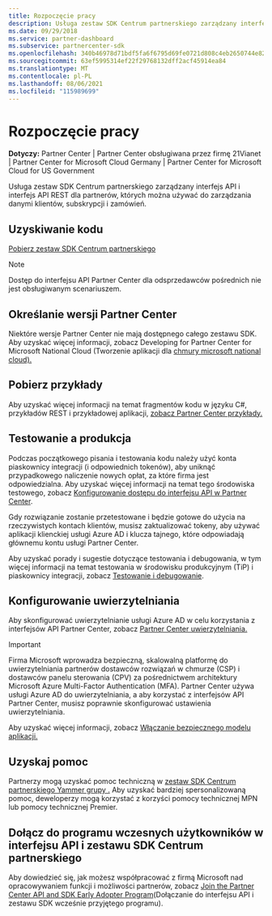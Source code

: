 ```yaml
---
title: Rozpoczęcie pracy
description: Usługa zestaw SDK Centrum partnerskiego zarządzany interfejs API i interfejs API REST dla partnerów, których można używać do zarządzania danymi klientów, subskrypcji i zamówień.
ms.date: 09/29/2018
ms.service: partner-dashboard
ms.subservice: partnercenter-sdk
ms.openlocfilehash: 340b46978d71bdf5fa6f6795d69fe0721d808c4eb2650744e82510c208dd5b8f
ms.sourcegitcommit: 63ef5995314ef22f29768132dff2acf45914ea84
ms.translationtype: MT
ms.contentlocale: pl-PL
ms.lasthandoff: 08/06/2021
ms.locfileid: "115989699"
---
```

# <a name="get-started"></a>Rozpoczęcie pracy

**Dotyczy:** Partner Center | Partner Center obsługiwana przez firmę 21Vianet | Partner Center for Microsoft Cloud Germany | Partner Center for Microsoft Cloud for US Government

Usługa zestaw SDK Centrum partnerskiego zarządzany interfejs API i interfejs API REST dla partnerów, których można używać do zarządzania danymi klientów, subskrypcji i zamówień.

## <a name="get-the-code"></a>Uzyskiwanie kodu

[Pobierz zestaw SDK Centrum partnerskiego](https://go.microsoft.com/fwlink/p/?LinkId=746681)

> [!NOTE]
> Dostęp do interfejsu API Partner Center dla odsprzedawców pośrednich nie jest obsługiwanym scenariuszem.

## <a name="determine-your-version-of-partner-center"></a>Określanie wersji Partner Center

Niektóre wersje Partner Center nie mają dostępnego całego zestawu SDK. Aby uzyskać więcej informacji, zobacz Developing for Partner Center for Microsoft National Cloud (Tworzenie aplikacji dla [chmury microsoft national cloud).](developing-for-partner-center-for-microsoft-national-cloud.md)

## <a name="get-the-samples"></a>Pobierz przykłady

Aby uzyskać więcej informacji na temat fragmentów kodu w języku C#, przykładów REST i przykładowej aplikacji, [zobacz Partner Center przykłady.](partner-center-samples.md)

## <a name="test-vs-production"></a>Testowanie a produkcja

Podczas początkowego pisania i testowania kodu należy użyć konta piaskownicy integracji (i odpowiednich tokenów), aby uniknąć przypadkowego naliczenie nowych opłat, za które firma jest odpowiedzialna. Aby uzyskać więcej informacji na temat tego środowiska testowego, zobacz [Konfigurowanie dostępu do interfejsu API w Partner Center](set-up-api-access-in-partner-center.md).

Gdy rozwiązanie zostanie przetestowane i będzie gotowe do użycia na rzeczywistych kontach klientów, musisz zaktualizować tokeny, aby używać aplikacji klienckiej usługi Azure AD i klucza tajnego, które odpowiadają głównemu kontu usługi Partner Center.

Aby uzyskać porady i sugestie dotyczące testowania i debugowania, w tym więcej informacji na temat testowania w środowisku produkcyjnym (TiP) i piaskownicy integracji, zobacz [Testowanie i debugowanie](test-and-debug.md).

## <a name="configure-your-authentication"></a>Konfigurowanie uwierzytelniania

Aby skonfigurować uwierzytelnianie usługi Azure AD w celu korzystania z interfejsów API Partner Center, zobacz [Partner Center uwierzytelniania.](partner-center-authentication.md)

> [!IMPORTANT]
> Firma Microsoft wprowadza bezpieczną, skalowalną platformę do uwierzytelniania partnerów dostawców rozwiązań w chmurze (CSP) i dostawców panelu sterowania (CPV) za pośrednictwem architektury Microsoft Azure Multi-Factor Authentication (MFA).
Partner Center używa usługi Azure AD do uwierzytelniania, a aby korzystać z interfejsów API Partner Center, musisz poprawnie skonfigurować ustawienia uwierzytelniania.
>
> Aby uzyskać więcej informacji, zobacz [Włączanie bezpiecznego modelu aplikacji.](enable-secure-app-model.md)

## <a name="get-help"></a>Uzyskaj pomoc

Partnerzy mogą uzyskać pomoc techniczną w [zestaw SDK Centrum partnerskiego Yammer grupy .](https://go.microsoft.com/fwlink/p/?LinkID=717360) Aby uzyskać bardziej spersonalizowaną pomoc, deweloperzy mogą korzystać z korzyści pomocy technicznej MPN lub pomocy technicznej Premier.

## <a name="join-the-partner-center-api-and-sdk-early-adopter-program"></a>Dołącz do programu wczesnych użytkowników w interfejsu API i zestawu SDK Centrum partnerskiego

Aby dowiedzieć się, jak możesz współpracować z firmą Microsoft nad opracowywaniem funkcji i możliwości partnerów, zobacz [Join the Partner Center API and SDK Early Adopter Program](early-adopter-program.md)(Dołączanie do interfejsu API i zestawu SDK wcześnie przyjętego programu).
